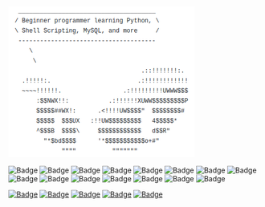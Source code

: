 ![welcome](https://github.com/january1073/january1073/blob/main/welcome.png)

<img src="https://img.shields.io/badge/Python-323232?style=flat-square" alt="Badge"> <img src="https://img.shields.io/badge/Shell%20Scripting-323232?style=flat-square" alt="Badge"> <img src="https://img.shields.io/badge/MySQL-323232?style=flat-square" alt="Badge"> <img src="https://img.shields.io/badge/HTML-323232?style=flat-square" alt="Badge"> <img src="https://img.shields.io/badge/CSS-323232?style=flat-square" alt="Badge"> <img src="https://img.shields.io/badge/JavaScript-323232?style=flat-square" alt="Badge"> <img src="https://img.shields.io/badge/LaTeX-323232?style=flat-square" alt="Badge"> <img src="https://img.shields.io/badge/Docker-grey?style=flat-square" alt="Badge"> <img src="https://img.shields.io/badge/Kubernetes-grey?style=flat-square" alt="Badge"> <img src="https://img.shields.io/badge/Google%20Cloud-grey?style=flat-square" alt="Badge"> <img src="https://img.shields.io/badge/Networking-lightgrey?style=flat-square" alt="Badge"> <img src="https://img.shields.io/badge/TCP%2FIP-lightgrey?style=flat-square" alt="Badge"> <img src="https://img.shields.io/badge/Linux-ebebeb?style=flat-square" alt="Badge"> <img src="https://img.shields.io/badge/Windows-ebebeb?style=flat-square" alt="Badge"> <img src="https://img.shields.io/badge/macOS-ebebeb?style=flat-square" alt="Badge">

<a href="https://x.com/january1073"><img src="https://img.shields.io/badge/X.com-magenta?style=flat-square" alt="Badge"></a> <a href="https://tryhackme.com/p/january1073"><img src="https://img.shields.io/badge/TryHackMe-magenta?style=flat-square" alt="Badge"></a> <a href="https://www.linkedin.com/in/fongern" target="_blank"><img src="https://img.shields.io/badge/LinkedIn-magenta?style=flat-square" alt="Badge"></a> <a href="mailto:january1073@yahoo.com" target="_blank"><img src="https://img.shields.io/badge/Email-magenta?style=flat-square" alt="Badge"></a> <a href="https://keys.openpgp.org/vks/v1/by-fingerprint/12E72BB71FE10C5C0BC5687B70493AE9DCEF9877" target="_blank"><img src="https://img.shields.io/badge/PGP%20Key-magenta?style=flat-square&logo=gnuprivacyguard" alt="Badge"></a>
